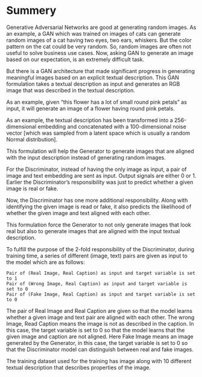 # Summery

 Generative Adversarial Networks are good at generating random images. As an example, a GAN which was trained on images of cats can generate random images of a cat having two eyes, two ears, whiskers. But the color pattern on the cat could be very random. So, random images are often not useful to solve business use cases. Now, asking GAN to generate an image based on our expectation, is an extremely difficult task.

But there is a GAN architecture that made significant progress in generating meaningful images based on an explicit textual description. This GAN formulation takes a textual description as input and generates an RGB image that was described in the textual description.

As an example, given “this flower has a lot of small round pink petals” as input, it will generate an image of a flower having round pink petals.

As an example, the textual description has been transformed into a 256-dimensional embedding and concatenated with a 100-dimensional noise vector [which was sampled from a latent space which is usually a random Normal distribution].

This formulation will help the Generator to generate images that are aligned with the input description instead of generating random images.

For the Discriminator, instead of having the only image as input, a pair of image and text embedding are sent as input. Output signals are either 0 or 1. Earlier the Discriminator’s responsibility was just to predict whether a given image is real or fake.

Now, the Discriminator has one more additional responsibility. Along with identifying the given image is read or fake, it also predicts the likelihood of whether the given image and text aligned with each other.

This formulation force the Generator to not only generate images that look real but also to generate images that are aligned with the input textual description.

To fulfill the purpose of the 2-fold responsibility of the Discriminator, during training time, a series of different (image, text) pairs are given as input to the model which are as follows:

    Pair of (Real Image, Real Caption) as input and target variable is set to 1
    Pair of (Wrong Image, Real Caption) as input and target variable is set to 0
    Pair of (Fake Image, Real Caption) as input and target variable is set to 0

The pair of Real Image and Real Caption are given so that the model learns whether a given image and text pair are aligned with each other. The wrong Image, Read Caption means the image is not as described in the caption. In this case, the target variable is set to 0 so that the model learns that the given image and caption are not aligned. Here Fake Image means an image generated by the Generator, in this case, the target variable is set to 0 so that the Discriminator model can distinguish between real and fake images.

The training dataset used for the training has image along with 10 different textual description that describes properties of the image.

